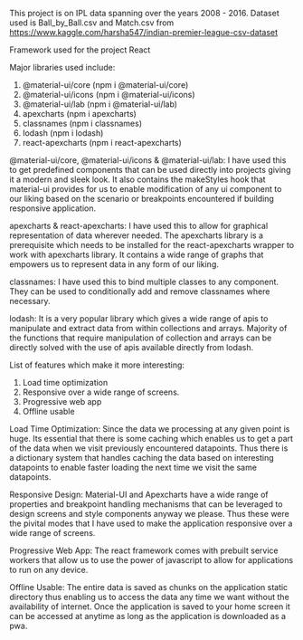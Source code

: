 This project is on IPL data spanning over the years 2008 - 2016.
Dataset used is Ball_by_Ball.csv and Match.csv from https://www.kaggle.com/harsha547/indian-premier-league-csv-dataset

Framework used for the project React

Major libraries used include:
1. @material-ui/core (npm i @material-ui/core)
2. @material-ui/icons (npm i @material-ui/icons)
3. @material-ui/lab (npm i @material-ui/lab)
4. apexcharts (npm i apexcharts)
5. classnames (npm i classnames)
6. lodash (npm i lodash)
7. react-apexcharts (npm i react-apexcharts)

@material-ui/core, @material-ui/icons & @material-ui/lab:
I have used this to get predefined components that can be used directly into projects giving it a modern and sleek look. It also contains the makeStyles hook that material-ui provides for us to enable modification of any ui component to our liking based on the scenario or breakpoints encountered if building responsive application.

apexcharts & react-apexcharts:
I have used this to allow for graphical representation of data wherever needed. The apexcharts library is a prerequisite which needs to be installed for the react-apexcharts wrapper to work with apexcharts library. It contains a wide range of graphs that empowers us to represent data in any form of our liking.

classnames:
I have used this to bind multiple classes to any component. They can be used to conditionally add and remove classnames where necessary.

lodash:
It is a very popular library which gives a wide range of apis to manipulate and extract data from within collections and arrays. Majority of the functions that require manipulation of collection and arrays can be directly solved with the use of apis available directly from lodash.

List of features which make it more interesting:
1. Load time optimization
2. Responsive over a wide range of screens.
3. Progressive web app
4. Offline usable

Load Time Optimization:
Since the data we processing at any given point is huge. Its essential that there is some caching which enables us to get a part of the data when we visit previously encountered datapoints. Thus there is a dictionary system that handles caching the data based on interesting datapoints to enable faster loading the next time we visit the same datapoints.

Responsive Design:
Material-UI and Apexcharts have a wide range of properties and breakpoint handling mechanisms that can be leveraged to design screens and style components anyway we please. Thus these were the pivital modes that I have used to make the application responsive over a wide range of screens.

Progressive Web App:
The react framework comes with prebuilt service workers that allow us to use the power of javascript to allow for applications to run on any device.

Offline Usable:
The entire data is saved as chunks on the application static directory thus enabling us to access the data any time we want without the availability of internet. Once the application is saved to your home screen it can be accessed at anytime as long as the application is downloaded as a pwa.
